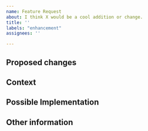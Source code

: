```yaml
---
name: Feature Request
about: I think X would be a cool addition or change.
title: ''
labels: "enhancement"
assignees: ''

---
```


## Proposed changes

<!-- Provide a detailed description of the change or addition you are proposing -->

## Context

<!-- Why is this change important to you? How would you use it? How can it benefit other users? -->

## Possible Implementation

<!-- Not obligatory, but suggest an idea for implementing addition or change -->

## Other information

<!-- Anything else we should know? (e.g. detailed explanation, related issues, links for us to have context, e.g. stack overflow, codepen, etc) -->
